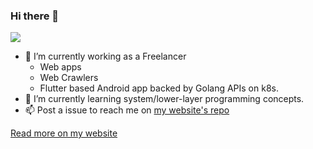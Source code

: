 ### Hi there 🫠

![](http://github-profile-summary-cards.vercel.app/api/cards/repos-per-language?username=ymdarake&theme=github_dark)


- 🍞 I’m currently working as a Freelancer
  - Web apps
  - Web Crawlers
  - Flutter based Android app backed by Golang APIs on k8s.
- 🌱 I’m currently learning system/lower-layer programming concepts.
- 📫 Post a issue to reach me on [my website's repo](https://github.com/ymdarake/ymdarake.github.io/issues/new)

[Read more on my website](https://ymdarake.github.io)
